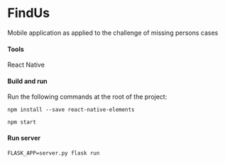 # FindUs
Mobile application as applied to the challenge of missing persons cases

#### Tools
React Native

#### Build and run
Run the following commands at the root of the project:

`npm install --save react-native-elements` 

`npm start`

#### Run server
`FLASK_APP=server.py flask run`
